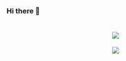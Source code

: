 ### Hi there 👋
<h1 align="center"> <a href="https://onetu.cn/"> <img src="https://readme-typing-svg.herokuapp.com/?lines=console.log(%22Hello%2C%20World!%22);三万天祝你天天愉快!&center=true&size=27"> </a> </h1>
<div align="center"> <img src="[https://metrics.lecoq.io/3Wsky?template=classic&isocalendar=1&followup=1&reactions=1&people=1&pagespeed=1&base=header%2C%20activity%2C%20community%2C%20repositories%2C%20metadata&base.indepth=false&base.hireable=false&base.skip=false&isocalendar=false&isocalendar.duration=half-year&followup=false&followup.sections=repositories&followup.indepth=false&followup.archived=true&reactions=false&reactions.limit=200&reactions.limit.issues=100&reactions.limit.discussions=100&reactions.limit.discussions.comments=100&reactions.days=0&reactions.display=absolute&people=false&people.limit=24&people.identicons=false&people.identicons.hide=false&people.size=28&people.types=followers%2C%20following&people.shuffle=false&pagespeed=false&pagespeed.url=3Wsky.github.io&pagespeed.detailed=false&pagespeed.screenshot=false&pagespeed.pwa=false&config.timezone=Asia%2FShanghai](https://metrics.lecoq.io/3Wsky?template=classic&people=1&introduction=1&pagespeed=1&base=header%2C%20activity%2C%20community%2C%20repositories%2C%20metadata&base.indepth=false&base.hireable=false&base.skip=false&people=false&people.limit=24&people.identicons=false&people.identicons.hide=false&people.size=28&people.types=followers%2C%20following&people.shuffle=false&introduction=false&introduction.title=true&pagespeed=false&pagespeed.url=3wsky.github.io&pagespeed.detailed=false&pagespeed.screenshot=false&pagespeed.pwa=false&config.timezone=Asia%2FShanghai)https://metrics.lecoq.io/3Wsky?template=classic&people=1&introduction=1&pagespeed=1&base=header%2C%20activity%2C%20community%2C%20repositories%2C%20metadata&base.indepth=false&base.hireable=false&base.skip=false&people=false&people.limit=24&people.identicons=false&people.identicons.hide=false&people.size=28&people.types=followers%2C%20following&people.shuffle=false&introduction=false&introduction.title=true&pagespeed=false&pagespeed.url=3wsky.github.io&pagespeed.detailed=false&pagespeed.screenshot=false&pagespeed.pwa=false&config.timezone=Asia%2FShanghai"> </div>
